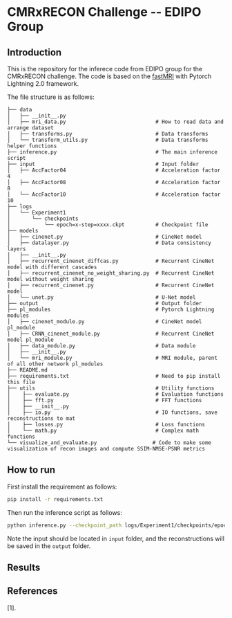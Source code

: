 # CMRxRECON Challenge -- EDIPO Group

## Introduction

This is the repository for the inferece code from EDIPO group for the CMRxRECON challenge. The code is based on the [fastMRI](https://github.com/facebookresearch/fastMRI) with Pytorch Lightning 2.0 framework. 

The file structure is as follows:

```
├── data
│   ├── __init__.py   
│   ├── mri_data.py                             # How to read data and arrange dataset
│   ├── transforms.py                           # Data transforms
│   └── transform_utils.py                      # Data transforms helper functions
├── inference.py                                # The main inference script
├── input                                       # Input folder                                 
│   ├── AccFactor04                             # Acceleration factor 4
│   ├── AccFactor08                             # Acceleration factor 8
│   └── AccFactor10                             # Acceleration factor 10
├── logs
│   └── Experiment1
│       └── checkpoints
│           └── epoch=x-step=xxxx.ckpt          # Checkpoint file
├── models
│   ├── cinenet.py                              # CineNet model
│   ├── datalayer.py                            # Data consistency layers
│   ├── __init__.py
│   ├── recurrent_cinenet_diffcas.py            # Recurrent CineNet model with different cascades
│   ├── recurrent_cinenet_no_weight_sharing.py  # Recurrent CineNet model without weight sharing
│   ├── recurrent_cinenet.py                    # Recurrent CineNet model
│   └── unet.py                                 # U-Net model
├── output                                      # Output folder
├── pl_modules                                  # Pytorch Lightning modules
│   ├── cinenet_module.py                       # CineNet model pl_module
│   ├── CRNN_cinenet_module.py                  # Recurrent CineNet model pl_module
│   ├── data_module.py                          # Data module
│   ├── __init__.py
│   └── mri_module.py                           # MRI module, parent of all other network pl_modules
├── README.md
├── requirements.txt                            # Need to pip install this file
├── utils                                       # Utility functions                                    
│    ├── evaluate.py                            # Evaluation functions                           
│    ├── fft.py                                 # FFT functions                                       
│    ├── __init__.py
│    ├── io.py                                  # IO functions, save reconstructions to mat                                    
│    ├── losses.py                              # Loss functions
│    └── math.py                                # Complex math functions
└── visualize_and_evaluate.py                  # Code to make some visualization of recon images and compute SSIM-NMSE-PSNR metrics
```

## How to run

First install the requirement as follows:

```bash
pip install -r requirements.txt
```

Then run the inference script as follows:

```bash
python inference.py --checkpoint_path logs/Experiment1/checkpoints/epoch=x-step=xxxx.ckpt 
```

Note the input should be located in `input` folder, and the reconstructions will be saved in the `output` folder.

## Results


## References

[1]. 
